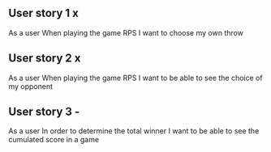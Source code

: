 ## User story 1 x
As a user
When playing the game RPS
I want to choose my own throw

## User story 2 x
As a user
When playing the game RPS
I want to be able to see the choice of my opponent


## User story 3 -
As a user
In order to determine the total winner
I want to be able to see the cumulated score in a game


